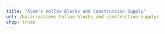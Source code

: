 ```yaml
---
title: "Alem's Hollow Blocks and Construction Supply"
url: /bacarra/alems-hollow-blocks-and-construction-supply/
shop: trade
---
```

